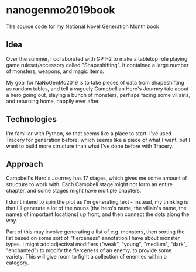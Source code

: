 # nanogenmo2019book
The source code for my National Novel Generation Month book

## Idea
Over the summer, I collaborated with GPT-2 to make a tabletop role playing game ruleset/accessory called "Shapeshifting". It contained a large number of monsters, weapons, and magic items.

My goal for NaNoGenMo2019 is to take pieces of data from Shapeshifting as random tables, and tell a vaguely Campbellian Hero's Journey tale about a hero going out, slaying a bunch of monsters, perhaps facing some villains, and returning home, happily ever after.

## Technologies
I'm familiar with Python, so that seems like a place to start. I've used Tracery for generation before, which seems like a piece of what I want, but I want to build more structure than what I've done before with Tracery.

## Approach
Campbell's Hero's Journey has 17 stages, which gives me some amount of structure to work with. Each Campbell stage might not form an entire chapter, and some stages might have multiple chapters.

I don't intend to spin the plot as I'm generating text - instead, my thinking is that I'll generate a lot of the nouns (the hero's name, the villain's name, the names of important locations) up front, and then connect the dots along the way.

Part of this may involve generating a list of e.g. monsters, then sorting the list based on some sort of "fierceness" annotation I have about monster types. I might add adjectival modifiers ("weak", "young", "medium", "dark", "enchanted") to modify the fierceness of an enemy, to provide some variety. This will give room to fight a collection of enemies within a category.

